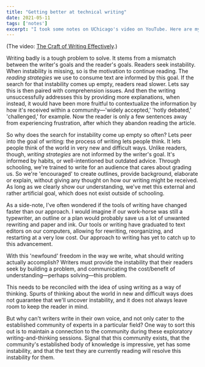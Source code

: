 ```yaml
---
title: "Getting better at technical writing"
date: 2021-05-11
tags: ['notes']
excerpt: "I took some notes on UChicago's video on YouTube. Here are my takeaways."
---
```


(The video: [The Craft of Writing Effectively](https://www.youtube.com/watch?v=vtIzMaLkCaM).)

Writing badly is a tough problem to solve. It stems from a mismatch between the writer's goals and the reader's goals. Readers seek instability. When instability is missing, so is the motivation to continue reading. The *reading strategies* we use to consume text are informed by this goal. If the search for that instability comes up empty, readers read slower. Lets say this is then paired with comprehension issues. And then the writing unsuccessfully addresses this by providing more explanations, when instead, it would have been more fruitful to contextualize the information by how it's received  within a community—'widely accepted,' 'hotly debated,' 'challenged,' for example. Now the reader is only a few sentences away from experiencing frustration, after which they abandon reading the article.

So why does the search for instability come up empty so often? Lets peer into the goal of writing: the process of writing lets people think. It lets people think of the world in very new and difficult ways. Unlike readers, though, *writing strategies* are not informed by the writer's goal. It's informed by habits, or well-intentioned but outdated advice. Through schooling, we're trained to write for an audience that cares about grading us. So we're 'encouraged' to create outlines, provide background, elaborate or explain, without giving any thought on how our writing might be received. As long as we clearly show our understanding, we've met this external and rather artificial goal, which does not exist outside of schooling.

As a side-note, I've often wondered if the tools of writing have changed faster than our approach. I would imagine if our work-horse was still a typewriter, an outline or a plan would probably save us a lot of unwanted rewriting and paper and ink. Our tools or writing have graduated to text editors on our computers, allowing for rewriting, reorganizing, and restarting at a very low cost. Our approach to writing has yet to catch up to this advancement.

With this 'newfound' freedom in the way we write, what should writing actually accomplish? Writers must provide the instability that their readers seek by building a problem, and communicating the cost/benefit of understanding—perhaps solving—this problem.

This needs to be reconciled with the idea of using writing as a way of thinking. Spurts of thinking about the world in new and difficult ways does not guarantee that we'll uncover instability, and it does not always leave room to keep the reader in mind. 

But why can't writers write in their own voice, and not only cater to the established community of experts in a particular field? One way to sort this out is to maintain a connection to the community during these exploratory writing-and-thinking sessions. Signal that this community exists, that the community's established body of knowledge is impressive, yet has some instability, and that the text they are currently reading will resolve this instability for them.